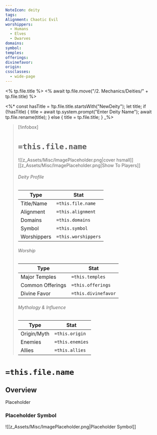 ```yaml
---
NoteIcon: deity
tags: 
Alignment: Chaotic Evil
worshippers:
  - Humans
  - Elves
  - Dwarves
domains:
symbol:
temples:
offerings:
divinefavor:
origin:
cssclasses:
  - wide-page
---
```


<% tp.file.title %>
<% await tp.file.move("/2. Mechanics/Deities/" + tp.file.title) %>

<%*
const hasTitle = !tp.file.title.startsWith("NewDeity");
let title;
if (!hasTitle) {
    title = await tp.system.prompt("Enter Deity Name");
    await tp.file.rename(title);
} else {
    title = tp.file.title;
}
_%>

> [!infobox]
> # `=this.file.name`
> ![[z_Assets/Misc/ImagePlaceholder.png|cover hsmall]]
> [[z_Assets/Misc/ImagePlaceholder.png|Show To Players]]
> ###### Deity Profile
> Type |  Stat |
> ---|---|
> Title/Name | `=this.file.name` |
> Alignment | `=this.alignment` |
> Domains | `=this.domains` |
> Symbol | `=this.symbol` |
> Worshippers | `=this.worshippers` |
> ###### Worship
> Type |  Stat |
> ---|---|
> Major Temples | `=this.temples` |
> Common Offerings | `=this.offerings` |
> Divine Favor | `=this.divinefavor` |
> ###### Mythology & Influence
> Type |  Stat |
> ---|---|
> Origin/Myth | `=this.origin` |
> Enemies | `=this.enemies` |
> Allies | `=this.allies` |

# `=this.file.name`
## Overview
Placeholder

### Placeholder Symbol
![[z_Assets/Misc/ImagePlaceholder.png|Placeholder Symbol]]

